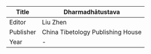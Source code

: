 |Title | Dharmadhātustava 
| --- | --- 
|Editor | Liu Zhen
|Publisher | China Tibetology Publishing House
|Year | -